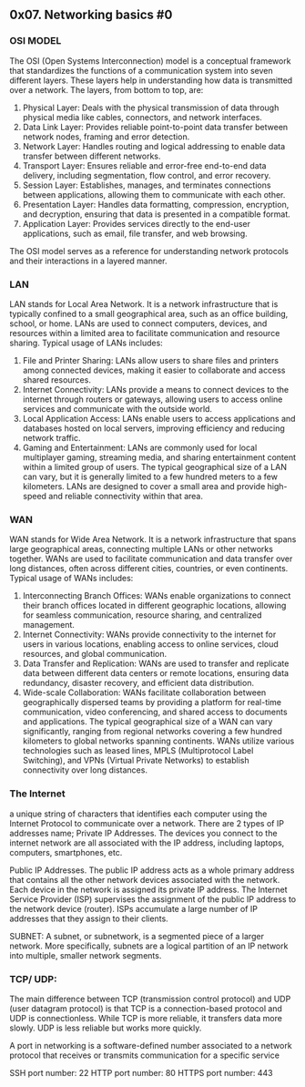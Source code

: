 ## 0x07. Networking basics #0

### OSI MODEL
The OSI (Open Systems Interconnection) model is a conceptual framework that
standardizes the functions of a communication system into seven different layers.
These layers help in understanding how data is transmitted over a network. The
layers, from bottom to top, are:

1. Physical Layer: Deals with the physical transmission of data through physical
media like cables, connectors, and network interfaces.
2. Data Link Layer: Provides reliable point-to-point data transfer between
network nodes, framing and error detection.
3. Network Layer: Handles routing and logical addressing to enable data transfer
between different networks.
4. Transport Layer: Ensures reliable and error-free end-to-end data delivery,
including segmentation, flow control, and error recovery.
5. Session Layer: Establishes, manages, and terminates connections between
applications, allowing them to communicate with each other.
6. Presentation Layer: Handles data formatting, compression, encryption, and
decryption, ensuring that data is presented in a compatible format.
7. Application Layer: Provides services directly to the end-user applications,
such as email, file transfer, and web browsing.

The OSI model serves as a reference for understanding network protocols and
their interactions in a layered manner.

### LAN
LAN stands for Local Area Network. It is a network infrastructure that is
typically confined to a small geographical area, such as an office building,
school, or home. LANs are used to connect computers, devices, and resources
within a limited area to facilitate communication and resource sharing.
 Typical usage of LANs includes:
 1. File and Printer Sharing: LANs allow users to share files and printers among
connected devices, making it easier to collaborate and access shared resources.
 2. Internet Connectivity: LANs provide a means to connect devices to the
 internet through routers or gateways, allowing users to access online services
 and communicate with the outside world.
 3. Local Application Access: LANs enable users to access applications and
 databases hosted on local servers, improving efficiency and reducing network
 traffic.
 4. Gaming and Entertainment: LANs are commonly used for local multiplayer
 gaming, streaming media, and sharing entertainment content within a limited
 group of users.
 The typical geographical size of a LAN can vary, but it is generally limited
 to a few hundred meters to a few kilometers. LANs are designed to cover a small
 area and provide high-speed and reliable connectivity within that area.


### WAN
WAN stands for Wide Area Network. It is a network infrastructure that spans
large geographical areas, connecting multiple LANs or other networks together.
WANs are used to facilitate communication and data transfer over long distances,
often across different cities, countries, or even continents.
Typical usage of WANs includes:
1. Interconnecting Branch Offices: WANs enable organizations to connect their
branch offices located in different geographic locations, allowing for seamless
communication, resource sharing, and centralized management.
2. Internet Connectivity: WANs provide connectivity to the internet for users in
various locations, enabling access to online services, cloud resources, and
global communication.
3. Data Transfer and Replication: WANs are used to transfer and replicate data
between different data centers or remote locations, ensuring data redundancy,
disaster recovery, and efficient data distribution.
4. Wide-scale Collaboration: WANs facilitate collaboration between
geographically dispersed teams by providing a platform for real-time
communication, video conferencing, and shared access to documents and
applications.
The typical geographical size of a WAN can vary significantly, ranging from
regional networks covering a few hundred kilometers to global networks spanning
continents. WANs utilize various technologies such as leased lines, MPLS
(Multiprotocol Label Switching), and VPNs (Virtual Private Networks) to
establish connectivity over long distances.

### The Internet
a unique string of characters that identifies each computer using the Internet
Protocol to communicate over a network.
There are 2 types of IP addresses name;
Private IP Addresses. The devices you connect to the internet network are all
associated with the IP address, including laptops, computers, smartphones, etc.

Public IP Addresses. The public IP address acts as a whole primary address that
contains all the other network devices associated with the network. Each device
in the network is assigned its private IP address. The Internet Service Provider
(ISP) supervises the assignment of the public IP address to the network device
(router). ISPs accumulate a large number of IP addresses that they assign to
their clients.

SUBNET: A subnet, or subnetwork, is a segmented piece of a larger network. More
specifically, subnets are a logical partition of an IP network into multiple,
smaller network segments.

### TCP/ UDP:
The main difference between TCP (transmission control protocol) and UDP (user
datagram protocol) is that TCP is a connection-based protocol and UDP is
connectionless. While TCP is more reliable, it transfers data more slowly. UDP
is less reliable but works more quickly.

A port in networking is a software-defined number associated to a network
protocol that receives or transmits communication for a specific service

SSH port number: 22
HTTP port number: 80
HTTPS port number: 443